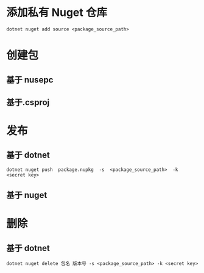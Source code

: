 # 添加私有 Nuget 仓库

```
dotnet nuget add source <package_source_path>
```

# 创建包

## 基于 nusepc

## 基于.csproj

# 发布

## 基于 dotnet

```
dotnet nuget push  package.nupkg  -s  <package_source_path>  -k <secret key>
```

## 基于 nuget

# 删除

## 基于 dotnet

```
dotnet nuget delete 包名 版本号 -s <package_source_path> -k <secret key>
```

